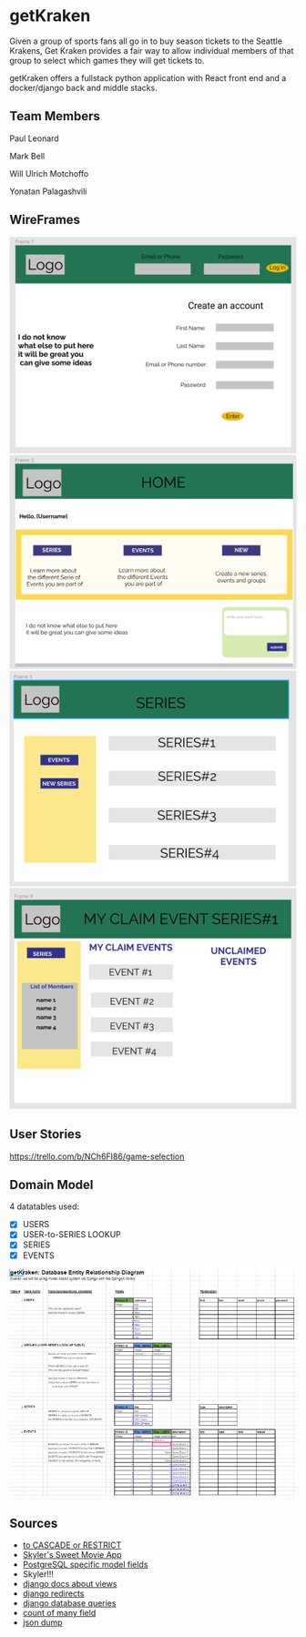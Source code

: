 # getKraken
Given a group of sports fans all go in to buy season tickets to the Seattle Krakens, Get Kraken provides a fair way to allow individual members of that group to select which games they will get tickets to.

getKraken offers a fullstack python application with React front end and a docker/django back and middle stacks.

## Team Members

Paul Leonard

Mark Bell

Will Ulrich Motchoffo

Yonatan Palagashvili

## WireFrames
![login-page](assets/signup_login_wireframe.png)
![homepage](assets/user_homepage_wireframe.png)
![series-page](assets/specific_series_wireframe.png)
![events-page](assets/events_wireframe.png)

## User Stories

https://trello.com/b/NCh6FI86/game-selection

## Domain Model

4 datatables used:

- [x] USERS
- [x] USER-to-SERIES LOOKUP 
- [x] SERIES 
- [x] EVENTS

![database-entity-relationship-diagram](assets/db_entity_relationship.png)


## Sources
- [to CASCADE or RESTRICT](
https://docs.djangoproject.com/en/3.1/ref/models/fields/#django.db.models.ForeignKey)
- [Skyler's Sweet Movie App](https://github.com/MyColl-Org/mycoll_back_end)
- [PostgreSQL specific model fields](https://docs.djangoproject.com/en/3.1/ref/contrib/postgres/fields/)
- Skyler!!!
- [django docs about views](https://docs.djangoproject.com/en/3.1/topics/http/views/)
- [django redirects](https://realpython.com/django-redirects/)
- [django database queries](https://docs.djangoproject.com/en/3.1/topics/db/queries/)
- [count of many field](https://stackoverflow.com/questions/27149984/django-how-to-get-count-for-manytomany-field)
- [json dump](https://www.w3schools.com/python/python_json.asp)